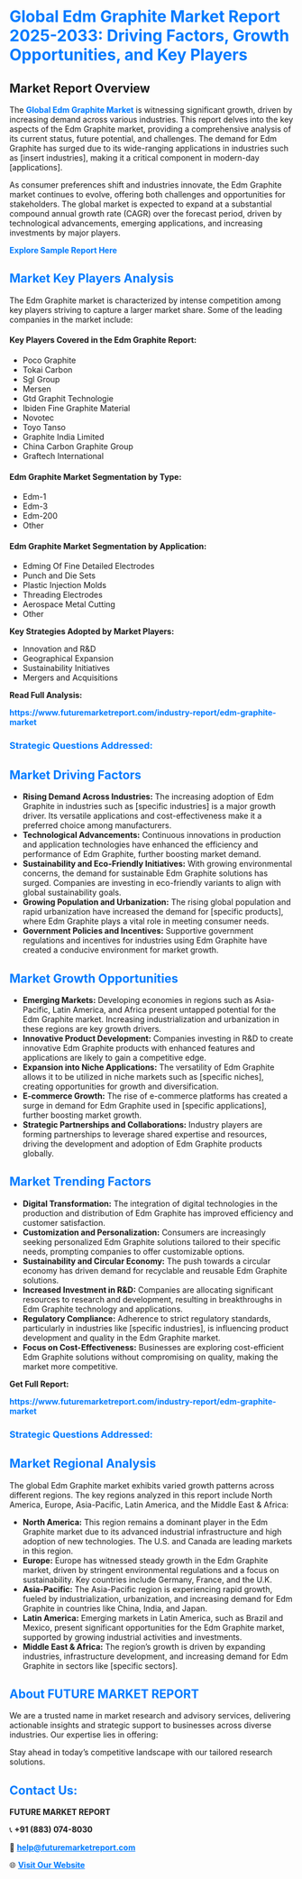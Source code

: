 <h1 style="color: #007BFF;">Global Edm Graphite Market Report 2025-2033: Driving Factors, Growth Opportunities, and Key Players</h1>

<section id="overview">
<h2>Market Report Overview</h2>
<p>The <a href="https://www.futuremarketreport.com/industry-report/edm-graphite-market" style="color: #007BFF; text-decoration: none;"><strong>Global Edm Graphite Market</strong></a> is witnessing significant growth, driven by increasing demand across various industries. This report delves into the key aspects of the Edm Graphite market, providing a comprehensive analysis of its current status, future potential, and challenges. The demand for Edm Graphite has surged due to its wide-ranging applications in industries such as [insert industries], making it a critical component in modern-day [applications].</p>
<p>As consumer preferences shift and industries innovate, the Edm Graphite market continues to evolve, offering both challenges and opportunities for stakeholders. The global market is expected to expand at a substantial compound annual growth rate (CAGR) over the forecast period, driven by technological advancements, emerging applications, and increasing investments by major players.</p>
</section>

<section id="overview">
<p><a href="https://www.futuremarketreport.com/request-sample/reportId=31228" style="color: #007BFF; text-decoration: none;"><strong>Explore Sample Report Here</strong></a></p>
</section>

<section id="key-players">
<h2 style="color: #007BFF;">Market Key Players Analysis</h2>
<p>The Edm Graphite market is characterized by intense competition among key players striving to capture a larger market share. Some of the leading companies in the market include:</p>
<h4>Key Players Covered in the Edm Graphite Report:</h4>
<ul><li>Poco Graphite</li><li>Tokai Carbon</li><li>Sgl Group</li><li>Mersen</li><li>Gtd Graphit Technologie</li><li>Ibiden Fine Graphite Material</li><li>Novotec</li><li>Toyo Tanso</li><li>Graphite India Limited</li><li>China Carbon Graphite Group</li><li>Graftech International</li></ul>
<h4>Edm Graphite Market Segmentation by Type:</h4>
<ul><li>Edm-1</li><li>Edm-3</li><li>Edm-200</li><li>Other</li></ul>

<h4>Edm Graphite Market Segmentation by Application:</h4>
<ul><li>Edming Of Fine Detailed Electrodes</li><li>Punch and Die Sets</li><li>Plastic Injection Molds</li><li>Threading Electrodes</li><li>Aerospace Metal Cutting</li><li>Other</li></ul>
<p><strong>Key Strategies Adopted by Market Players:</strong></p>
<ul>
<li>Innovation and R&D</li>
<li>Geographical Expansion</li>
<li>Sustainability Initiatives</li>
<li>Mergers and Acquisitions</li>
</ul>
</section>

<section>
<p><strong>Read Full Analysis: </strong></p><a href="https://www.futuremarketreport.com/industry-report/edm-graphite-market" style="color: #007BFF; text-decoration: none;"><strong>https://www.futuremarketreport.com/industry-report/edm-graphite-market</strong></a>
<h3 style="color: #007BFF;">Strategic Questions Addressed:</h3>
</section>

<section id="driving-factors">
<h2 style="color: #007BFF;">Market Driving Factors</h2>
<ul>
<li><strong>Rising Demand Across Industries:</strong> The increasing adoption of Edm Graphite in industries such as [specific industries] is a major growth driver. Its versatile applications and cost-effectiveness make it a preferred choice among manufacturers.</li>
<li><strong>Technological Advancements:</strong> Continuous innovations in production and application technologies have enhanced the efficiency and performance of Edm Graphite, further boosting market demand.</li>
<li><strong>Sustainability and Eco-Friendly Initiatives:</strong> With growing environmental concerns, the demand for sustainable Edm Graphite solutions has surged. Companies are investing in eco-friendly variants to align with global sustainability goals.</li>
<li><strong>Growing Population and Urbanization:</strong> The rising global population and rapid urbanization have increased the demand for [specific products], where Edm Graphite plays a vital role in meeting consumer needs.</li>
<li><strong>Government Policies and Incentives:</strong> Supportive government regulations and incentives for industries using Edm Graphite have created a conducive environment for market growth.</li>
</ul>
</section>

<section id="growth-opportunities">
<h2 style="color: #007BFF;">Market Growth Opportunities</h2>
<ul>
<li><strong>Emerging Markets:</strong> Developing economies in regions such as Asia-Pacific, Latin America, and Africa present untapped potential for the Edm Graphite market. Increasing industrialization and urbanization in these regions are key growth drivers.</li>
<li><strong>Innovative Product Development:</strong> Companies investing in R&D to create innovative Edm Graphite products with enhanced features and applications are likely to gain a competitive edge.</li>
<li><strong>Expansion into Niche Applications:</strong> The versatility of Edm Graphite allows it to be utilized in niche markets such as [specific niches], creating opportunities for growth and diversification.</li>
<li><strong>E-commerce Growth:</strong> The rise of e-commerce platforms has created a surge in demand for Edm Graphite used in [specific applications], further boosting market growth.</li>
<li><strong>Strategic Partnerships and Collaborations:</strong> Industry players are forming partnerships to leverage shared expertise and resources, driving the development and adoption of Edm Graphite products globally.</li>
</ul>
</section>

<section id="trending-factors">
<h2 style="color: #007BFF;">Market Trending Factors</h2>
<ul>
<li><strong>Digital Transformation:</strong> The integration of digital technologies in the production and distribution of Edm Graphite has improved efficiency and customer satisfaction.</li>
<li><strong>Customization and Personalization:</strong> Consumers are increasingly seeking personalized Edm Graphite solutions tailored to their specific needs, prompting companies to offer customizable options.</li>
<li><strong>Sustainability and Circular Economy:</strong> The push towards a circular economy has driven demand for recyclable and reusable Edm Graphite solutions.</li>
<li><strong>Increased Investment in R&D:</strong> Companies are allocating significant resources to research and development, resulting in breakthroughs in Edm Graphite technology and applications.</li>
<li><strong>Regulatory Compliance:</strong> Adherence to strict regulatory standards, particularly in industries like [specific industries], is influencing product development and quality in the Edm Graphite market.</li>
<li><strong>Focus on Cost-Effectiveness:</strong> Businesses are exploring cost-efficient Edm Graphite solutions without compromising on quality, making the market more competitive.</li>
</ul>
</section>

<section>
<p><strong>Get Full Report: </strong></p><a href="https://www.futuremarketreport.com/industry-report/edm-graphite-market" style="color: #007BFF; text-decoration: none;"><strong>https://www.futuremarketreport.com/industry-report/edm-graphite-market</strong></a>
<h3 style="color: #007BFF;">Strategic Questions Addressed:</h3>
</section>


<section id="regional-analysis">
<h2 style="color: #007BFF;">Market Regional Analysis</h2>
<p>The global Edm Graphite market exhibits varied growth patterns across different regions. The key regions analyzed in this report include North America, Europe, Asia-Pacific, Latin America, and the Middle East & Africa:</p>
<ul>
<li><strong>North America:</strong> This region remains a dominant player in the Edm Graphite market due to its advanced industrial infrastructure and high adoption of new technologies. The U.S. and Canada are leading markets in this region.</li>
<li><strong>Europe:</strong> Europe has witnessed steady growth in the Edm Graphite market, driven by stringent environmental regulations and a focus on sustainability. Key countries include Germany, France, and the U.K.</li>
<li><strong>Asia-Pacific:</strong> The Asia-Pacific region is experiencing rapid growth, fueled by industrialization, urbanization, and increasing demand for Edm Graphite in countries like China, India, and Japan.</li>
<li><strong>Latin America:</strong> Emerging markets in Latin America, such as Brazil and Mexico, present significant opportunities for the Edm Graphite market, supported by growing industrial activities and investments.</li>
<li><strong>Middle East & Africa:</strong> The region’s growth is driven by expanding industries, infrastructure development, and increasing demand for Edm Graphite in sectors like [specific sectors].</li>
</ul>
</section>

<footer>
<h2 style="color: #007BFF;">About FUTURE MARKET REPORT</h2>
<p>We are a trusted name in market research and advisory services, delivering actionable insights and strategic support to businesses across diverse industries. Our expertise lies in offering:</p>

<p>Stay ahead in today’s competitive landscape with our tailored research solutions.</p>

<h2 style="color: #007BFF;">Contact Us:</h2>
<p><strong>FUTURE MARKET REPORT</strong></p>
<p>📞 <strong>+91 (883) 074-8030</strong></p>
<p>📧 <strong><a href="mailto:help@futuremarketreport.com" style="color: #007BFF;">help@futuremarketreport.com</a></strong></p>
<p>🌐 <strong><a href="https://www.futuremarketreport.com/" style="color: #007BFF;">Visit Our Website</a></strong></p>
</footer>